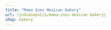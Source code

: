```yaml
---
title: "Mama Ines Mexican Bakery"
url: /indianapolis/mama-ines-mexican-bakery/
shop: bakery
---
```

